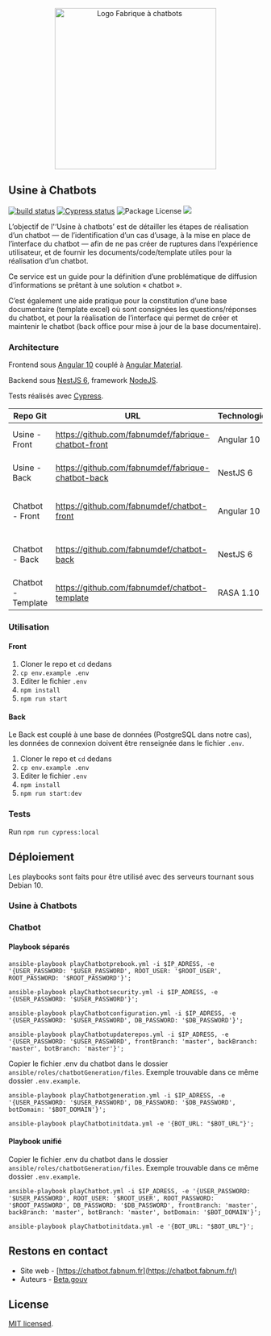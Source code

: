 <p align="center">
  <a href="https://chatbot.fabnum.fr" target="blank"><img src="https://chatbot.d.fabnum.fr/assets/img/logo_fabrique_chatbot.svg" width="320" alt="Logo Fabrique à chatbots" /></a>
</p>

## Usine à Chatbots
[![build status](https://github.com/fabnumdef/fabrique-chatbot-front/workflows/Build/badge.svg)](https://github.com/fabnumdef/fabrique-chatbot-front/actions)
[![Cypress status](https://img.shields.io/badge/cypress.io-tests-green.svg)](https://dashboard.cypress.io/projects/v5uzfp/runs)
<img src="https://img.shields.io/npm/l/@nestjs/core.svg" alt="Package License" /> <img src="https://github.com/fabnumdef/fabrique-chatbot-back/workflows/Build%20&%20Deploy/badge.svg">

L’objectif de l'‘Usine à chatbots’ est de détailler les étapes de réalisation d’un chatbot — de l’identification d’un cas d’usage, à la mise en place de l’interface du chatbot — afin de ne pas créer de ruptures dans l’expérience utilisateur, et de fournir les documents/code/template utiles pour la réalisation d’un chatbot.

Ce service est un guide pour la définition d’une problématique de diffusion d’informations se prêtant à une solution « chatbot ».

C’est également une aide pratique pour la constitution d’une base documentaire (template excel) où sont consignées les questions/réponses du chatbot, et pour la réalisation de l’interface qui permet de créer et maintenir le chatbot (back office pour mise à jour de la base documentaire).

### Architecture

Frontend sous [Angular 10](https://angular.io/docs) couplé à [Angular Material](https://material.angular.io/).

Backend sous [NestJS 6](https://docs.nestjs.com/), framework [NodeJS](http://nodejs.org).

Tests réalisés avec [Cypress](https://docs.cypress.io/).

| Repo Git           | URL                                                   | Technologies       | Description                        |
| ------------------ | ----------------------------------------------------- | ------------------ | ---------------------------------- |
| Usine - Front   | https://github.com/fabnumdef/fabrique-chatbot-front   | Angular 10         | Front du site de l'Usine       |
| Usine - Back    | https://github.com/fabnumdef/fabrique-chatbot-back    | NestJS 6           | Back du site de l'Usine        |
| Chatbot - Front    | https://github.com/fabnumdef/chatbot-front            | Angular 10         | Front des Backoffices des chatbots |
| Chatbot - Back     | https://github.com/fabnumdef/chatbot-back             | NestJS 6           | Back des Backoffices des chatbots  |
| Chatbot - Template | https://github.com/fabnumdef/chatbot-template         | RASA 1.10          | Template RASA des chatbots         |

### Utilisation

#### Front
1. Cloner le repo et `cd` dedans
2. `cp env.example .env`
3. Editer le fichier `.env`
4. `npm install`
5. `npm run start`

#### Back
Le Back est couplé à une base de données (PostgreSQL dans notre cas), les données de connexion doivent être renseignée dans le fichier `.env`.

1. Cloner le repo et `cd` dedans
2. `cp env.example .env`
3. Editer le fichier `.env`
4. `npm install`
5. `npm run start:dev`

### Tests

Run `npm run cypress:local`

## Déploiement

Les playbooks sont faits pour être utilisé avec des serveurs tournant sous Debian 10.

### Usine à Chatbots

### Chatbot

#### Playbook séparés

`ansible-playbook playChatbotprebook.yml -i $IP_ADRESS, -e '{USER_PASSWORD: '$USER_PASSWORD', ROOT_USER: '$ROOT_USER', ROOT_PASSWORD: '$ROOT_PASSWORD'}';`

`ansible-playbook playChatbotsecurity.yml -i $IP_ADRESS, -e '{USER_PASSWORD: '$USER_PASSWORD'}';`

`ansible-playbook playChatbotconfiguration.yml -i $IP_ADRESS, -e '{USER_PASSWORD: '$USER_PASSWORD', DB_PASSWORD: '$DB_PASSWORD'}';`

`ansible-playbook playChatbotupdaterepos.yml -i $IP_ADRESS, -e '{USER_PASSWORD: '$USER_PASSWORD', frontBranch: 'master', backBranch: 'master', botBranch: 'master'}';`

Copier le fichier .env du chatbot dans le dossier `ansible/roles/chatbotGeneration/files`. Exemple trouvable dans ce même dossier `.env.example`.

`ansible-playbook playChatbotgeneration.yml -i $IP_ADRESS, -e '{USER_PASSWORD: '$USER_PASSWORD', DB_PASSWORD: '$DB_PASSWORD', botDomain: '$BOT_DOMAIN'}';`

`ansible-playbook playChatbotinitdata.yml -e '{BOT_URL: "$BOT_URL"}';`

#### Playbook unifié

Copier le fichier .env du chatbot dans le dossier `ansible/roles/chatbotGeneration/files`. Exemple trouvable dans ce même dossier `.env.example`.

`ansible-playbook playChatbot.yml -i $IP_ADRESS, -e '{USER_PASSWORD: '$USER_PASSWORD', ROOT_USER: '$ROOT_USER', ROOT_PASSWORD: '$ROOT_PASSWORD', DB_PASSWORD: '$DB_PASSWORD', frontBranch: 'master', backBranch: 'master', botBranch: 'master', botDomain: '$BOT_DOMAIN'}';`

`ansible-playbook playChatbotinitdata.yml -e '{BOT_URL: "$BOT_URL"}';`

## Restons en contact

- Site web - [https://chatbot.fabnum.fr](https://chatbot.fabnum.fr/)
- Auteurs - [Beta.gouv](https://beta.gouv.fr/startups/fabrique-chatbots.html)

## License

[MIT licensed](LICENSE).
